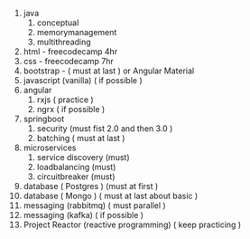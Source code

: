 

1. java
	1. conceptual
	2. memorymanagement
	3. multithreading
2. html - freecodecamp 4hr
3. css - freecodecamp 7hr
4. bootstrap - ( must at last ) or Angular Material
5. javascript (vanilla) ( if possible )
6. angular
	1. rxjs ( practice )
	2. ngrx ( if possible )
7. springboot
	1. security (must fist 2.0 and then 3.0 )
	2. batching ( must at last )
8. microservices
	1. service discovery (must)
	2. loadbalancing (must)
	3. circuitbreaker (must)
9. database ( Postgres ) (must at first )
10. database ( Mongo ) ( must at last about basic )
11. messaging (rabbitmq) ( must parallel )
12. messaging (kafka) ( if possible )
13. Project Reactor (reactive programming) ( keep practicing )
